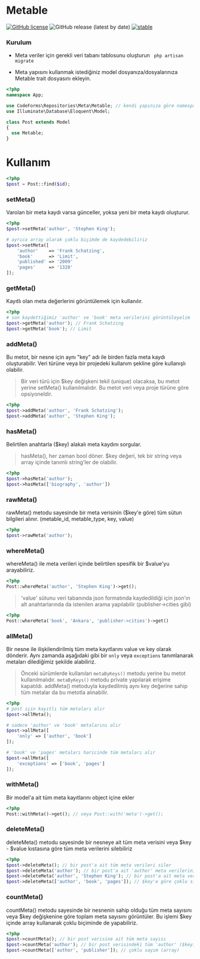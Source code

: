 # Metable
[![GitHub license](https://img.shields.io/github/license/codeforms/Metable)](https://github.com/codeforms/Metable/blob/master/LICENSE)
![GitHub release (latest by date)](https://img.shields.io/github/v/release/codeforms/Metable)
[![stable](http://badges.github.io/stability-badges/dist/stable.svg)](https://github.com/codeforms/Metable/releases)

### Kurulum
* Meta veriler için gerekli veri tabanı tablosunu oluşturun
``` php artisan migrate```

* Meta yapısını kullanmak istediğiniz model dosyanıza/dosyalarınıza Metable trait dosyasını ekleyin.
```php
<?php
namespace App;

use CodeForms\Repositories\Meta\Metable; // kendi yapınıza göre namespace'i değiştirin
use Illuminate\Database\Eloquent\Model;

class Post extends Model
{
  use Metable;
}
```

# Kullanım
```php
<?php
$post = Post::find($id);
```

### setMeta()
Varolan bir meta kaydı varsa günceller, yoksa yeni bir meta kaydı oluşturur.
```php
<?php
$post->setMeta('author', 'Stephen King');

# ayrıca array olarak çoklu biçimde de kaydedebiliriz
$post->setMeta([
	'author'    => 'Frank Schatzing',
	'book'      => 'Limit',
	'published' => '2009'
	'pages'     => '1328'
]);
```

### getMeta()
Kayıtlı olan meta değerlerini görüntülemek için kullanılır.
```php
<?php
# son kaydettiğimiz 'author' ve 'book' meta verilerini görüntüleyelim
$post->getMeta('author'); // Frank Schatzing
$post->getMeta('book'); // Limit
```

### addMeta()
Bu metot, bir nesne için aynı "key" adı ile birden fazla meta kaydı oluşturabilir. Veri türüne veya bir projedeki kullanım şekline göre kullanışlı olabilir.
> Bir veri türü için $key değişkeni tekil (unique) olacaksa, bu metot yerine setMeta() kullanılmalıdır. Bu metot veri veya proje türüne göre opsiyoneldir.
```php
<?php
$post->addMeta('author', 'Frank Schatzing');
$post->addMeta('author', 'Stephen King');
```

### hasMeta()
Belirtilen anahtarla ($key) alakalı meta kaydını sorgular.
> hasMeta(), her zaman bool döner. $key değeri, tek bir string veya array içinde tanımlı string'ler de olabilir.
```php
<?php
$post->hasMeta('author');
$post->hasMeta(['biography', 'author'])
```

### rawMeta()
rawMeta() metodu sayesinde bir meta verisinin ($key'e göre) tüm sütun bilgileri alınır.
(metable_id, metable_type, key, value)
```php
<?php
$post->rawMeta('author');
```

### whereMeta()
whereMeta() ile meta verileri içinde belirtilen spesifik bir $value'yu arayabiliriz.
```php
<?php
Post::whereMeta('author', 'Stephen King')->get();
```
> 'value' sütunu veri tabanında json formatında kaydedildiği için json'ın alt anahtarlarında da istenilen arama yapılabilir (publisher->cities gibi)
```php
<?php
Post::whereMeta('book', 'Ankara', 'publisher->cities')->get()
```

### allMeta()
Bir nesne ile ilişkilendirilmiş tüm meta kayıtlarını value ve key olarak dönderir. Aynı zamanda aşağıdaki gibi bir ```only``` veya ```exceptions``` tanımlanarak metaları dilediğimiz şekilde alabiliriz.
> Önceki sürümlerde kullanılan ```metaByKeys()``` metodu yerine bu metot kullanılmalıdır. ```metaByKeys()``` metodu private yapılarak erişime kapatıldı. 
> addMeta() metoduyla kaydedilmiş aynı key değerine sahip tüm metalar da bu metotla alınabilir.
```php
<?php
# post için kayıtlı tüm metaları alır
$post->allMeta();

# sadece 'author' ve 'book' metalarını alır
$post->allMeta([
	'only' => ['author', 'book']
]);

# 'book' ve 'pages' metaları haricinde tüm metaları alır
$post->allMeta([
	'exceptions' => ['book', 'pages']
]);
```

### withMeta()
Bir model'a ait tüm meta kayıtlarını object içine ekler
```php
<?php
Post::withMeta()->get(); // veya Post::with('meta')->get();
```

### deleteMeta()
deleteMeta() metodu sayesinde bir nesneye ait tüm meta verisini veya $key - $value kıstasına göre tüm meta verilerini silebiliriz
```php
<?php
$post->deleteMeta(); // bir post'a ait tüm meta verileri siler
$post->deleteMeta('author'); // bir post'a ait 'author' meta verilerini siler
$post->deleteMeta('author', 'Stephen King'); // bir post'a ait meta verilerini, 'key / value' değişkenine göre siler
$post->deleteMeta(['author', 'book', 'pages']); // $key'e göre çoklu siler.
```

### countMeta()
countMeta() metodu sayesinde bir nesnenin sahip olduğu tüm meta sayısını veya $key değişkenine göre toplam meta sayısını görüntüler. Bu işlemi $key içinde array kullanarak çoklu biçiminde de yapabiliriz.
```php
<?php
$post->countMeta(); // bir post verisine ait tüm meta sayısı
$post->countMeta('author'); // bir post verisindeki tüm 'author' ($key) toplamı
$post->countMeta(['author', 'publisher']); // çoklu sayım (array)
```